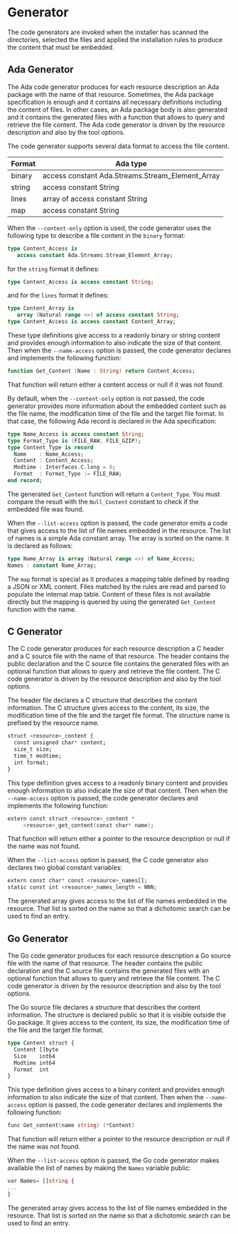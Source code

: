 # Generator
The code generators are invoked when the installer has scanned the directories,
selected the files and applied the installation rules to produce the content
that must be embedded.

## Ada Generator
The Ada code generator produces for each resource description an Ada
package with the name of that resource.  Sometimes, the Ada package
specification is enough and it contains all necessary definitions including
the content of files.  In other cases, an Ada package body is also generated
and it contains the generated files with a function that allows to query
and retrieve the file content.  The Ada code generator is driven by the
resource description and also by the tool options.

The code generator supports several data format to access the file content.

| Format | Ada type                                         |
|--------|--------------------------------------------------|
| binary | access constant Ada.Streams.Stream_Element_Array |
| string | access constant String                           |
| lines  | array of access constant String                  |
| map    | access constant String                           |

When the `--content-only` option is used, the code generator uses the
following type to describe a file content in the `binary` format:

```Ada
type Content_Access is
   access constant Ada.Streams.Stream_Element_Array;
```

for the `string` format it defines:

```Ada
type Content_Access is access constant String;
```

and for the `lines` format it defines:

```Ada
type Content_Array is
   array (Natural range <>) of access constant String;
type Content_Access is access constant Content_Array;
```

These type definitions give access to a readonly binary or string content
and provides enough information to also indicate the size of that content.
Then when the `--name-access` option is passed, the code generator declares
and implements the following function:

```Ada
function Get_Content (Name : String) return Content_Access;
```

That function will return either a content access or null if it was not found.

By default, when the `--content-only` option is not passed, the code generator
provides more information about the embedded content such as the file name,
the modification time of the file and the target file format.
In that case, the following Ada record is declared in the Ada specification:

```Ada
type Name_Access is access constant String;
type Format_Type is (FILE_RAW, FILE_GZIP);
type Content_Type is record
  Name    : Name_Access;
  Content : Content_Access;
  Modtime : Interfaces.C.long = 0;
  Format  : Format_Type := FILE_RAW;
end record;
```

The generated `Get_Content` function will return a `Content_Type`.  You must
compare the result with the `Null_Content` constant to check if the embedded
file was found.

When the `--list-access` option is passed, the code generator emits a code
that gives access to the list of file names embedded in the resource.
The list of names is a simple Ada constant array.  The array is sorted
on the name.  It is declared as follows:

```Ada
type Name_Array is array (Natural range <>) of Name_Access;
Names : constant Name_Array;
```

The `map` format is special as it produces a mapping table defined by
reading a JSON or XML content.  Files matched by the rules are read and
parsed to populate the internal map table.  Content of these files is not
available directly but the mapping is queried by using the generated
`Get_Content` function with the name.

## C Generator
The C code generator produces for each resource description a C
header and a C source file with the name of that resource.  The header
contains the public declaration and the C source file contains the generated
files with an optional function that allows to query
and retrieve the file content.  The C code generator is driven by the
resource description and also by the tool options.

The header file declares a C structure that describes the content information.
The C structure gives access to the content, its size,
the modification time of the file and the target file format.
The structure name is prefixed by the resource name.

```Ada
struct <resource>_content {
  const unsigned char* content;
  size_t size;
  time_t modtime;
  int format;
}
```

This type definition gives access to a readonly binary content and provides
enough information to also indicate the size of that content.  Then when
the `--name-access` option is passed, the code generator declares and
implements the following function:

```Ada
extern const struct <resource>_content *
     <resource>_get_content(const char* name);
```

That function will return either a pointer to the resource description
or null if the name was not found.

When the `--list-access` option is passed, the C code generator also
declares two global constant variables:

```Ada
extern const char* const <resource>_names[];
static const int <resource>_names_length = NNN;
```

The generated array gives access to the list of file names embedded in
the resource.  That list is sorted on the name so that a dichotomic
search can be used to find an entry.

## Go Generator
The Go code generator produces for each resource description a Go
source file with the name of that resource.  The header
contains the public declaration and the C source file contains the generated
files with an optional function that allows to query
and retrieve the file content.  The C code generator is driven by the
resource description and also by the tool options.

The Go source file declares a structure that describes the content information.
The structure is declared public so that it is visible outside the Go package.
It gives access to the content, its size,
the modification time of the file and the target file format.

```Ada
type Content struct {
  Content []byte
  Size    int64
  Modtime int64
  Format  int
}
```

This type definition gives access to a binary content and provides
enough information to also indicate the size of that content.  Then when
the `--name-access` option is passed, the code generator declares and
implements the following function:

```Ada
func Get_content(name string) (*Content)
```

That function will return either a pointer to the resource description
or null if the name was not found.

When the `--list-access` option is passed, the Go code generator
makes available the list of names by making the `Names` variable public:

```Ada
var Names= []string {
...
}
```

The generated array gives access to the list of file names embedded in
the resource.  That list is sorted on the name so that a dichotomic
search can be used to find an entry.


